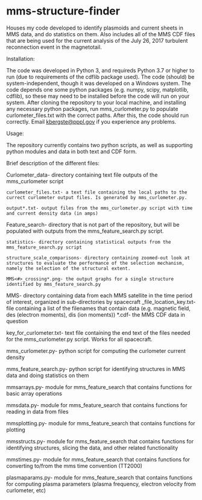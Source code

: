 # mms-structure-finder

Houses my code developed to identify plasmoids and current sheets in MMS data, and do statistics on them. Also includes all of the MMS CDF files that are being used for the current analysis of the July 26, 2017 turbulent reconnection event in the magnetotail.

Installation:

The code was developed in Python 3, and requireds Python 3.7 or higher to run (due to requirements of the cdflib package used). The code (should) be system-independent, though it was developed on a Windows system. The code depends one some python packages (e.g. numpy, scipy, matplotlib, cdflib), so these may need to be installed before the code will run on your system. After cloning the repository to your local machine, and installing any necessary python packages, run mms_curlometer.py to populate curlometer_files.txt with the correct paths. After this, the code should run correctly. Email kbergste@pppl.gov if you experience any problems. 

Usage:

The repository currently contains two python scripts, as well as supporting python modules and data in both text and CDF form.

Brief description of the different files:

  Curlometer_data- directory containing text file outputs of the mms_curlometer script
  
    curlometer_files.txt- a text file containing the local paths to the currect curlometer output files. Is generated by mms_curlometer.py.
    
    output*.txt- output files from the mms_curlometer.py script with time and current density data (in amps)
    
  Feature_search- directory that is not part of the repository, but will be populated with outputs from the mms_feature_search.py script.
  
    statistics- directory containing statistical outputs from the mms_feature_search.py script
    
    structure_scale_comparisons- directory containing zoomed-out look at structures to evaluate the performance of the selection mechanism, namely the selection of the structural extent.
    
    MMS<#>_crossing*.png- the output graphs for a single structure identified by mms_feature_search.py
  
  MMS- directory containing data from each MMS satellite in the time period of interest, organized in sub-directories by spacecraft
    <obj>_file_location_key.txt- file containing a list of the filenames that contain <obj> data (e.g. magnetic field, des (electron moments), dis (ion moments))
    *.cdf- the MMS CDF data in question
  
  key_for_curlometer.txt- text file containing the end text of the files needed for the mms_curlometer.py script. Works for all spacecraft.
  
  mms_curlometer.py- python script for computing the curlometer current density
  
  mms_feature_search.py- python script for identifying structures in MMS data and doing statistics on them
  
  mmsarrays.py- module for mms_feature_search that contains functions for basic array operations
  
  mmsdata.py- module for mms_feature_search that contains functions for reading in data from files
  
  mmsplotting.py- module for mms_feature_search that contains functions for plotting
  
  mmsstructs.py- module for mms_feature_search that contains functions for identifying structures, slicing the data, and other related functionality
  
  mmstimes.py- module for mms_feature_search that contains functions for converting to/from the mms time convention (TT2000)
  
  plasmaparams.py- module for mms_feature_search that contains functions for computing plasma parameters (plasma frequency, electron velocity from curlometer, etc)
